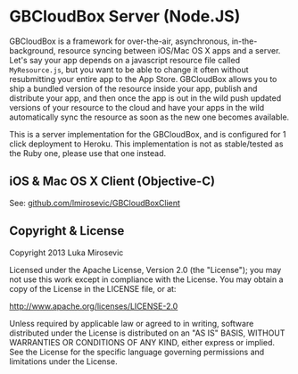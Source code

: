GBCloudBox Server (Node.JS)
============

GBCloudBox is a framework for over-the-air, asynchronous, in-the-background, resource syncing between iOS/Mac OS X apps and a server. Let's say your app depends on a javascript resource file called `MyResource.js`, but you want to be able to change it often without resubmitting your entire app to the App Store. GBCloudBox allows you to ship a bundled version of the resource inside your app, publish and distribute your app, and then once the app is out in the wild push updated versions of your resource to the cloud and have your apps in the wild automatically sync the resource as soon as the new one becomes available.

This is a server implementation for the GBCloudBox, and is configured for 1 click deployment to Heroku. This implementation is not as stable/tested as the Ruby one, please use that one instead.

iOS & Mac OS X Client (Objective-C)
------------

See: [github.com/lmirosevic/GBCloudBoxClient](https://github.com/lmirosevic/GBCloudBoxClient)


Copyright & License
------------

Copyright 2013 Luka Mirosevic

Licensed under the Apache License, Version 2.0 (the "License"); you may not use this work except in compliance with the License. You may obtain a copy of the License in the LICENSE file, or at:

http://www.apache.org/licenses/LICENSE-2.0

Unless required by applicable law or agreed to in writing, software distributed under the License is distributed on an "AS IS" BASIS, WITHOUT WARRANTIES OR CONDITIONS OF ANY KIND, either express or implied. See the License for the specific language governing permissions and limitations under the License.
